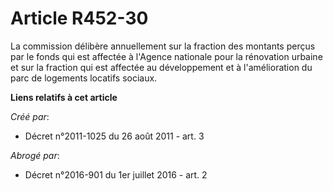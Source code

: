 # Article R452-30

La commission délibère annuellement sur la fraction des montants perçus par le fonds qui est affectée à l'Agence nationale
pour la rénovation urbaine et sur la fraction qui est affectée au développement et à l'amélioration du parc de logements
locatifs sociaux.

**Liens relatifs à cet article**

_Créé par_:

  - Décret n°2011-1025 du 26 août 2011 - art. 3

_Abrogé par_:

  - Décret n°2016-901 du 1er juillet 2016 - art. 2
